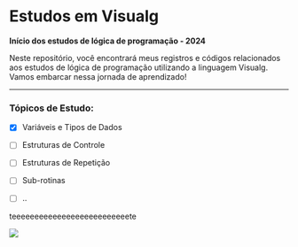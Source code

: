 
# Estudos em Visualg

**Início dos estudos de lógica de programação - 2024**

Neste repositório, você encontrará meus registros e códigos relacionados aos estudos de lógica de programação utilizando a linguagem Visualg. Vamos embarcar nessa jornada de aprendizado!

---

### Tópicos de Estudo:

- [x] Variáveis e Tipos de Dados
- [ ] Estruturas de Controle
- [ ] Estruturas de Repetição
- [ ] Sub-rotinas
- [ ] ..



teeeeeeeeeeeeeeeeeeeeeeeeeete 

<img src="https://www.bing.com/ck/a?!&&p=05b43bdd38e371eeJmltdHM9MTcwODczMjgwMCZpZ3VpZD0zYjZmNmJhMi0wNTA2LTY2YWMtMjZkOC03ODhjMDEwNjY0NDMmaW5zaWQ9NTU3Mg&ptn=3&ver=2&hsh=3&fclid=3b6f6ba2-0506-66ac-26d8-788c01066443&u=a1L2ltYWdlcy9zZWFyY2g_cT1pbWFnZW0lMjB0aGlhZ28lMjBmcm90YSZGT1JNPUlRRlJCQSZpZD1BQ0NGQzQ1REIzNTg0MkUzOUVCNkE5QjE0QzA0OTg1Qjg1ODZFNzc0&ntb=1" />
